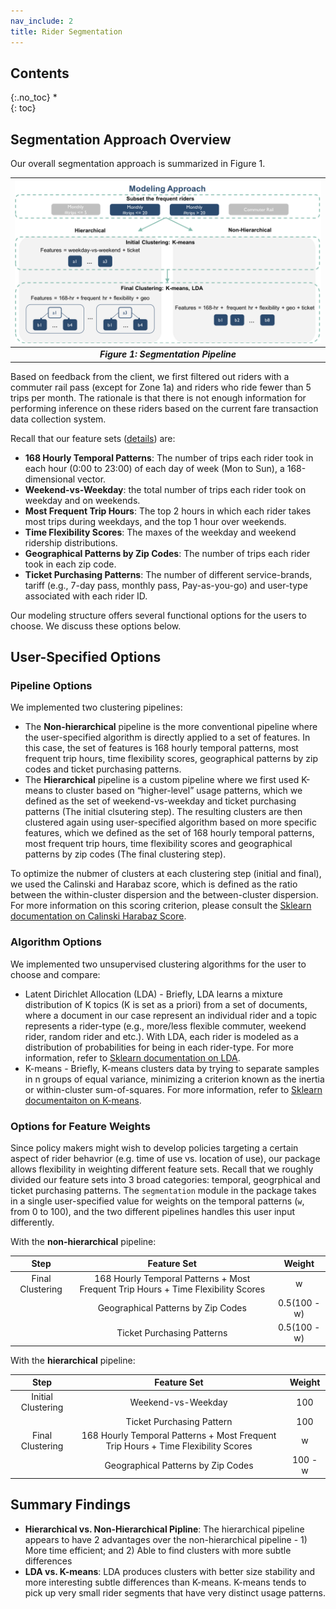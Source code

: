 ```yaml
---
nav_include: 2
title: Rider Segmentation
---
```


## Contents
{:.no_toc}
*  
{: toc}

## Segmentation Approach Overview 

Our overall segmentation approach is summarized in Figure 1.

| <img src="img/segmentation_model.png" width="1000">|
|:--:|
| ***Figure 1: Segmentation Pipeline***|

Based on feedback from the client, we first filtered out riders with a commuter rail pass (except for Zone 1a) and riders who ride fewer than 5 trips per month. The rationale is that there is not enough information for performing inference on these riders based on the current fare transaction data collection system. 

Recall that our feature sets ([details](https://ac297r-mbta-2018.github.io/Final-Report/feature.html)) are:

- **168 Hourly Temporal Patterns**: The number of trips each rider took in each hour (0:00 to 23:00) of each day of week (Mon to Sun), a 168-dimensional vector.
- **Weekend-vs-Weekday**: the total number of trips each rider took on weekday and on weekends.
- **Most Frequent Trip Hours**: The top 2 hours in which each rider takes most trips during weekdays, and the top 1 hour over weekends. 
- **Time Flexibility Scores**: The maxes of the weekday and weekend ridership distributions.
- **Geographical Patterns by Zip Codes**: The number of trips each rider took in each zip code.
- **Ticket Purchasing Patterns**: The number of different service-brands, tariff (e.g., 7-day pass, monthly pass, Pay-as-you-go) and user-type associated with each rider ID.

Our modeling structure offers several functional options for the users to choose. We discuss these options below. 


## User-Specified Options

### Pipeline Options

We implemented two clustering pipelines:
- The **Non-hierarchical** pipeline is the more conventional pipeline where the user-specified algorithm is directly applied to a set of features. In this case, the set of features is 168 hourly temporal patterns, most frequent trip hours, time flexibility scores, geographical patterns by zip codes and ticket purchasing patterns.
- The **Hierarchical** pipeline is a custom pipeline where we first used K-means to cluster based on “higher-level” usage patterns, which we defined as the set of weekend-vs-weekday and ticket purchasing patterns (The initial clsutering step). The resulting clusters are then clustered again using user-specified algorithm based on more specific features, which we defined as the set of 168 hourly temporal patterns, most frequent trip hours, time flexibility scores and geographical patterns by zip codes (The final clustering step).

To optimize the nubmer of clusters at each clustering step (initial and final), we used the Calinski and Harabaz score, which is defined as the ratio between the within-cluster dispersion and the between-cluster dispersion. For more information on this scoring criterion, please consult the [Sklearn documentation on Calinski Harabaz Score](http://scikit-learn.org/stable/modules/generated/sklearn.metrics.calinski_harabaz_score.html).


### Algorithm Options

We implemented two unsupervised clustering algorithms for the user to choose and compare:

- Latent Dirichlet Allocation (LDA) - Briefly, LDA learns a mixture distribution of K topics (K is set as a priori) from a set of documents, where a document in our case represent an individual rider and a topic represents a rider-type (e.g., more/less flexible commuter, weekend rider, random rider and etc.). With LDA, each rider is modeled as a distribution of probabilities for being in each rider-type. For more information, refer to [Sklearn documentation on LDA](https://en.wikipedia.org/wiki/Latent_Dirichlet_allocation).
- K-means - Briefly, K-means clusters data by trying to separate samples in n groups of equal variance, minimizing a criterion known as the inertia or within-cluster sum-of-squares. For more information, refer to [Sklearn documentaiton on K-means](https://en.wikipedia.org/wiki/K-means_clustering).


### Options for Feature Weights
Since policy makers might wish to develop policies targeting a certain aspect of rider behavrior (e.g. time of use vs. location of use), our package allows flexibility in weighting different feature sets. Recall that we roughly divided our feature sets into 3 broad categories: temporal, geogrphical and ticket purchasing patterns. The ```segmentation``` module in the package takes in a single user-specified value for weights on the temporal patterns (`w`, from 0 to 100), and the two different pipelines handles this user input differently.

With the **non-hierarchical** pipeline:

|Step | Feature Set | Weight |
|:--:|:--:|:--:|
|Final Clustering| 168 Hourly Temporal Patterns + Most Frequent Trip Hours + Time Flexibility Scores| w |
||Geographical Patterns by Zip Codes| 0.5(100 - w)|
||Ticket Purchasing Patterns|0.5(100 - w)|


With the **hierarchical** pipeline:

|Step | Feature Set | Weight |
|:--:|:--:|:--:|
|Initial Clustering | Weekend-vs-Weekday| 100 |
||Ticket Purchasing Pattern| 100|
|Final Clustering | 168 Hourly Temporal Patterns + Most Frequent Trip Hours + Time Flexibility Scores| w |
| | Geographical Patterns by Zip Codes| 100 - w|



## Summary Findings

- **Hierarchical vs. Non-Hierarchical Pipline**: The hierarchical pipeline appears to have 2 advantages over the non-hierarchical pipeline - 1) More time efficient; and 2) Able to find clusters with more subtle differences
- **LDA vs. K-means**: LDA produces clusters with better size stability and more interesting subtle differences than K-means. K-means tends to pick up very small rider segments that have very distinct usage patterns.
